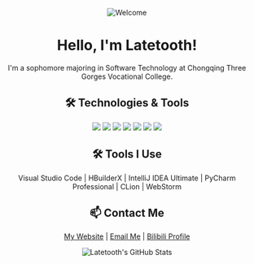 <!-- Welcome animation -->
<p align="center">
  <img src="https://raw.githubusercontent.com/Latetooth/Latetooth/main/welcome.gif" alt="Welcome" />
</p>

<h1 align="center">Hello, I'm Latetooth!</h1>
<p align="center">I'm a sophomore majoring in Software Technology at Chongqing Three Gorges Vocational College.</p>

<h2 align="center">🛠️ Technologies & Tools</h2>
<p align="center">
  <img src="https://img.shields.io/badge/Programming-Java-informational?style=flat&logo=java&logoColor=white&color=007396" />
  <img src="https://img.shields.io/badge/Programming-C%20Language-informational?style=flat&logo=c&logoColor=white&color=00599C" />
  <img src="https://img.shields.io/badge/Programming-Python-informational?style=flat&logo=python&logoColor=white&color=3776AB" />
  <img src="https://img.shields.io/badge/Database-MySQL-informational?style=flat&logo=mysql&logoColor=white&color=4479A1" />
  <img src="https://img.shields.io/badge/Frontend-Vue-informational?style=flat&logo=vue.js&logoColor=white&color=4FC08D" />
  <img src="https://img.shields.io/badge/Frontend-HTML%2BCSS-informational?style=flat&logo=html5&logoColor=white&color=E34F26" />
  <img src="https://img.shields.io/badge/Backend-Node.js-informational?style=flat&logo=node.js&logoColor=white&color=8CC84B" />
</p>

<h2 align="center">🛠️ Tools I Use</h2>
<p align="center">
  Visual Studio Code | HBuilderX | IntelliJ IDEA Ultimate | PyCharm Professional | CLion | WebStorm
</p>

<h2 align="center">📫 Contact Me</h2>
<p align="center">
  <a href="https://www.latetooth.cn">My Website</a> | 
  <a href="mailto:eveningl@qq.com">Email Me</a> | 
  <a href="https://space.bilibili.com/417832693">Bilibili Profile</a>
</p>

<!-- GitHub Stats -->
<p align="center">
  <img src="https://github-readme-stats.vercel.app/api?username=Latetooth&show_icons=true&theme=radical" alt="Latetooth's GitHub Stats" />
</p>
